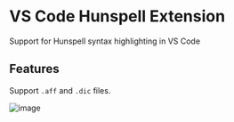 # VS Code Hunspell Extension

Support for Hunspell syntax highlighting in VS Code

## Features

Support `.aff` and `.dic` files.

![image](https://raw.githubusercontent.com/Jason3S/vscode-hunspell-ext/master/images/screen-shot.png)
